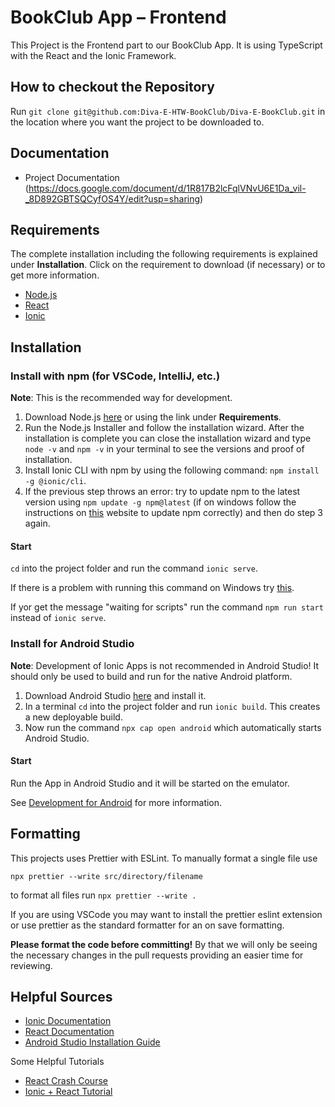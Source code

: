 # BookClub App – Frontend

This Project is the Frontend part to our BookClub App. It is using TypeScript with the React and the Ionic Framework.

## How to checkout the Repository

Run `git clone git@github.com:Diva-E-HTW-BookClub/Diva-E-BookClub.git` in the location where you want the project to be downloaded to.

## Documentation

- Project Documentation (https://docs.google.com/document/d/1R817B2lcFqlVNvU6E1Da_vil-_8D892GBTSQCyfOS4Y/edit?usp=sharing)

## Requirements

The complete installation including the following requirements is explained under **Installation**. Click on the requirement to download (if necessary) or to get more information.

- [Node.js](https://nodejs.org/)
- [React](https://reactjs.org/tutorial/tutorial.html)
- [Ionic](https://ionicframework.com/docs/intro/cli)

## Installation

### Install with npm (for VSCode, IntelliJ, etc.)

**Note**: This is the recommended way for development.

1. Download Node.js [here](https://nodejs.org/en/download/) or using the link under **Requirements**.
2. Run the Node.js Installer and follow the installation wizard. After the installation is complete you can close the installation wizard and type `node -v` and `npm -v` in your terminal to see the versions and proof of installation.
3. Install Ionic CLI with npm by using the following command: `npm install -g @ionic/cli`.
4. If the previous step throws an error: try to update npm to the latest version using `npm update -g npm@latest` (if on windows follow the instructions on [this](https://docs.npmjs.com/try-the-latest-stable-version-of-npm) website to update npm correctly) and then do step 3 again.

#### Start

`cd` into the project folder and run the command `ionic serve`.

If there is a problem with running this command on Windows try [this](https://techoverflow.net/2020/06/11/was-tun-bei-angular-ng-die-datei-cusers-appdataroamingnpmng-ps1-kann-nicht-geladen-werden-da-die-ausfuehrung-von-skripts-auf-diesem-system-deaktiviert-ist/?lang=de).

If yor get the message "waiting for scripts" run the command `npm run start` instead of `ionic serve`.

### Install for Android Studio

**Note**: Development of Ionic Apps is not recommended in Android Studio! It should only be used to build and run for the native Android platform.

1. Download Android Studio [here](https://developer.android.com/studio/) and install it.
2. In a terminal `cd` into the project folder and run `ionic build`. This creates a new deployable build.
3. Now run the command `npx cap open android` which automatically starts Android Studio.

#### Start

Run the App in Android Studio and it will be started on the emulator.

See [Development for Android](https://ionicframework.com/docs/developing/android) for more information.

## Formatting

This projects uses Prettier with ESLint. To manually format a single file use

`npx prettier --write src/directory/filename`

to format all files run `npx prettier --write .`

If you are using VSCode you may want to install the prettier eslint extension or
use prettier as the standard formatter for an on save formatting.

**Please format the code before committing!** 
By that we will only be seeing the necessary changes in the pull requests providing an easier time for reviewing.

## Helpful Sources

- [Ionic Documentation](https://ionicframework.com/docs/)
- [React Documentation](https://reactjs.org/docs/getting-started.html)
- [Android Studio Installation Guide](https://developer.android.com/studio/install)

Some Helpful Tutorials

- [React Crash Course](https://youtu.be/Dorf8i6lCuk?t=2079)
- [Ionic + React Tutorial](https://www.youtube.com/watch?v=_03VKmdrxV8&t=9186s)
